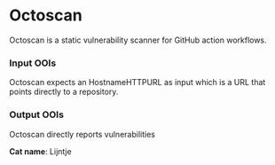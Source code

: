 # Octoscan

Octoscan is a static vulnerability scanner for GitHub action workflows.

### Input OOIs

Octoscan expects an HostnameHTTPURL as input which is a URL that points directly to a repository.

### Output OOIs

Octoscan directly reports vulnerabilities

**Cat name**: Lijntje
